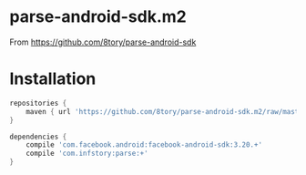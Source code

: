 parse-android-sdk.m2
====================

From https://github.com/8tory/parse-android-sdk

Installation
============

```gradle
repositories {
    maven { url 'https://github.com/8tory/parse-android-sdk.m2/raw/master/' }
}

dependencies {
    compile 'com.facebook.android:facebook-android-sdk:3.20.+'
    compile 'com.infstory:parse:+'
}
```
